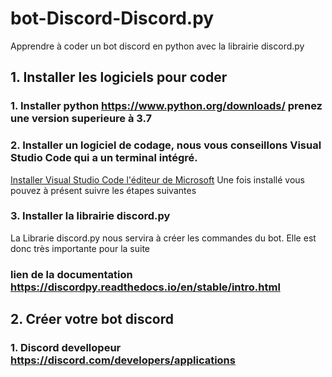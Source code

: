 # bot-Discord-Discord.py
Apprendre à coder un bot discord en python avec la librairie discord.py

## 1. Installer les logiciels pour coder

### 1. Installer python https://www.python.org/downloads/ prenez une version superieure à 3.7
### 2. Installer un logiciel de codage, nous vous conseillons Visual Studio Code qui a un terminal intégré.
[Installer Visual Studio Code l'éditeur de Microsoft](https://code.visualstudio.com/)
Une fois installé vous pouvez à présent suivre les étapes suivantes
### 3. Installer la librairie discord.py
La Librarie discord.py nous servira à créer les commandes du bot. Elle est donc très importante pour la suite
### lien de la documentation https://discordpy.readthedocs.io/en/stable/intro.html

## 2. Créer votre bot discord 

### 1. Discord devellopeur https://discord.com/developers/applications
